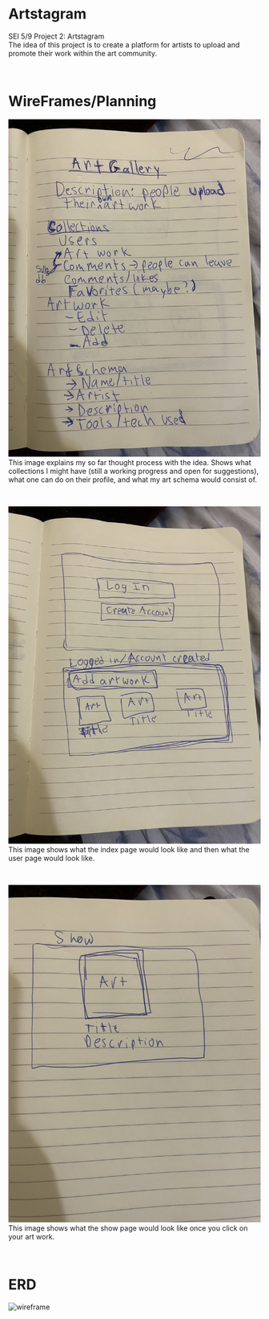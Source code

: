 # Artstagram
SEI 5/9 Project 2: Artstagram </br>
The idea of this project is to create a platform for artists to upload and promote their work within the art community.

<br>

# WireFrames/Planning
![wireframe](./images/wireframe1.jpeg)
This image explains my so far thought process with the idea. Shows what collections I might have (still a working progress and open for suggestions), what one can do on their profile, and what my art schema would consist of.

<br>

![wireframe](./images/wireframe2.jpeg)
This image shows what the index page would look like and then what the user page would look like.

<br>

![wireframe](./images/wireframe3.jpeg)
This image shows what the show page would look like once you click on your art work.

<br>

# ERD
![wireframe](./images/ERD.png)